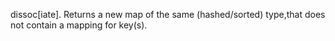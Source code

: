 dissoc[iate]. Returns a new map of the same (hashed/sorted) type,that does not contain a mapping for key(s).